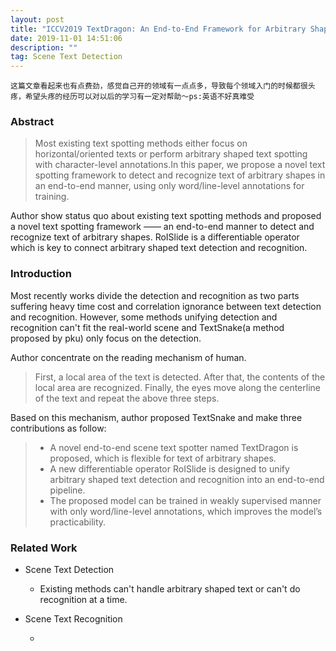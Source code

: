 ```yaml
---
layout: post
title: "ICCV2019 TextDragon: An End-to-End Framework for Arbitrary Shaped Text Spotting 笔记"
date: 2019-11-01 14:51:06 
description: ""
tag: Scene Text Detection
---
```


`这篇文章看起来也有点费劲，感觉自己开的领域有一点点多，导致每个领域入门的时候都很头疼，希望头疼的经历可以对以后的学习有一定对帮助～ps:英语不好真难受`

### Abstract

> Most existing text spotting methods either focus on horizontal/oriented texts or perform arbitrary shaped text spotting with character-level annotations.In this paper, we propose a novel text spotting framework to detect and recognize text of arbitrary shapes in an end-to-end manner, using only word/line-level annotations for training.

Author show status quo about existing text spotting methods and proposed a novel text spotting framework —— an end-to-end manner to detect and recognize text of arbitrary shapes. RoISlide is a differentiable operator which is key to connect arbitrary shaped text detection and recognition.

### Introduction

Most recently works divide the detection and recognition as two parts suffering heavy time cost and correlation ignorance between text detection and recognition. However, some methods unifying detection and recognition can't fit the real-world scene and TextSnake(a method proposed by pku) only focus on the detection.

Author concentrate on the reading mechanism of human.

>First, a local area of the text is detected. After that, the contents of the local area are recognized. Finally, the eyes move along the centerline of the text and repeat the above three steps.

Based on this mechanism, author proposed TextSnake and make three contributions as follow:

> - A novel end-to-end scene text spotter named TextDragon is proposed, which is flexible for text of arbitrary shapes.
> - A new differentiable operator RoISlide is designed to unify arbitrary shaped text detection and recognition into an end-to-end pipeline.
> - The proposed model can be trained in weakly supervised manner with only word/line-level annotations, which improves the model’s practicability.

### Related Work

- Scene Text Detection
  
  - Existing methods can't handle arbitrary shaped text or can't do recognition at a time.

- Scene Text Recognition
  
  - 

